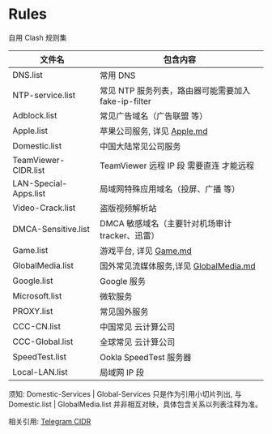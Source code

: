 # Rules

自用 Clash 规则集

| 文件名                | 包含内容                                                                                                                         |
| --------------------- | -------------------------------------------------------------------------------------------------------------------------------- |
| DNS.list              | 常用 DNS                                                                                                                         |
| NTP-service.list      | 常见 NTP 服务列表，路由器可能需要加入 fake-ip-filter                                                                             |
| Adblock.list          | 常见广告域名（广告联盟 等）                                                                                                      |
| Apple.list            | 苹果公司服务, 详见 [Apple.md](https://github.com/LM-Firefly/Rules/blob/master/Clash-RuleSet-Classical/Apple.md)                  |
| Domestic.list         | 中国大陆常见公司服务                                                                                                             |
| TeamViewer-CIDR.list  | TeamViewer 远程 IP 段 需要直连 才能远程                                                                                          |
| LAN-Special-Apps.list | 局域网特殊应用域名（投屏、广播 等）                                                                                              |
| Video-Crack.list      | 盗版视频解析站                                                                                                                   |
| DMCA-Sensitive.list   | DMCA 敏感域名（主要针对机场审计 tracker、迅雷）                                                                                  |
| Game.list             | 游戏平台, 详见 [Game.md](https://github.com/LM-Firefly/Rules/blob/master/Clash-RuleSet-Classical/Game.md)                        |
| GlobalMedia.list      | 国外常见流媒体服务,详见 [GlobalMedia.md](https://github.com/LM-Firefly/Rules/blob/master/Clash-RuleSet-Classical/GlobalMedia.md) |
| Google.list           | Google 服务                                                                                                                      |
| Microsoft.list        | 微软服务                                                                                                                         |
| PROXY.list            | 常见国外服务                                                                                                                     |
| CCC-CN.list           | 中国常见 云计算公司                                                                                                              |
| CCC-Global.list       | 全球常见 云计算公司                                                                                                              |
| SpeedTest.list        | Ookla SpeedTest 服务器                                                                                                           |
| Local-LAN.list        | 局域网 IP 段                                                                                                                     |

须知:
Domestic-Services | Global-Services 只是作为引用小切片列出, 与 Domestic.list | GlobalMedia.list 并非相互对映，具体包含关系以列表注释为准。

相关引用:
[Telegram CIDR](https://core.telegram.org/resources/cidr.txt)
